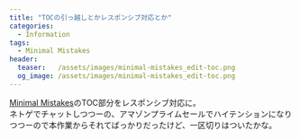 ```yaml
---
title: "TOCの引っ越しとかレスポンシブ対応とか"
categories:
  - Information
tags:
  - Minimal Mistakes
header:
  teaser:   /assets/images/minimal-mistakes_edit-toc.png
  og_image: /assets/images/minimal-mistakes_edit-toc.png
---
```

[Minimal Mistakes](/githubpages/minimal-mistakes/)のTOC部分をレスポンシブ対応に。  
ネトゲでチャットしつつーの、アマゾンプライムセールでハイテンションになりつつーので本作業からそれてばっかりだったけど、一区切りはついたかな。  
